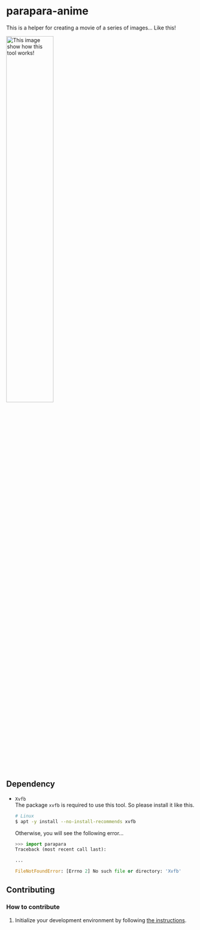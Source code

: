 # parapara-anime
This is a helper for creating a movie of a series of images... Like this!

<!-- The sample image for a behavior of this tool -->
<img src="docs/images/240630_parapara_anime_demo.gif" width="50%" alt="This image show how this tool works!">


## Dependency

- `Xvfb`  
The package `xvfb` is required to use this tool. So please install it like this.
    ```bash
    # Linux
    $ apt -y install --no-install-recommends xvfb
    ```
    Otherwise, you will see the following error...
    ```python
    >>> import parapara
    Traceback (most recent call last):

    ...

    FileNotFoundError: [Errno 2] No such file or directory: 'Xvfb'
    ```


## Contributing

### How to contribute

1. Initialize your development environment by following [the instructions](/docs/DEV_ENVIRONMENT.md).
